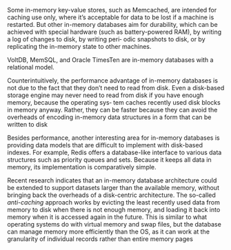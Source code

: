 Some in-memory key-value stores, such as Memcached, are intended for caching use only, where it’s acceptable for data to be lost if a machine is restarted. But other in-memory databases aim for durability, which can be achieved with special hardware (such as battery-powered RAM), by writing a log of changes to disk, by writing peri‐ odic snapshots to disk, or by replicating the in-memory state to other machines.

 VoltDB, MemSQL, and Oracle TimesTen are in-memory databases with a relational model.
 
 Counterintuitively, the performance advantage of in-memory databases is not due to the fact that they don’t need to read from disk. Even a disk-based storage engine may never need to read from disk if you have enough memory, because the operating sys‐ tem caches recently used disk blocks in memory anyway. Rather, they can be faster because they can avoid the overheads of encoding in-memory data structures in a form that can be written to disk
 
 Besides performance, another interesting area for in-memory databases is providing data models that are difficult to implement with disk-based indexes. For example, Redis offers a database-like interface to various data structures such as priority queues and sets. Because it keeps all data in memory, its implementation is comparatively simple.
 
 Recent research indicates that an in-memory database architecture could be extended to support datasets larger than the available memory, without bringing back the overheads of a disk-centric architecture. The so-called *anti-caching* approach works by evicting the least recently used data from memory to disk when there is not enough memory, and loading it back into memory when it is accessed again in the future. This is similar to what operating systems do with virtual memory and swap files, but the database can manage memory more efficiently than the OS, as it can work at the granularity of individual records rather than entire memory pages